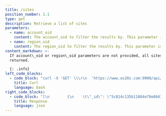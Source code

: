 ```yaml
---
title: /sites
position_number: 1.1
type: get
description: Retrieve a list of sites
parameters:
  - name: account_oid
    content: The account_oid to filter the results by. This parameter is optional.
  - name: region_oid
    content: The region_oid to filter the results by. This parameter is optional.
content_markdown: >-
  If account\_oid or region\_oid parameters are not provided, all sites will be
  returned.

  {: .info}
left_code_blocks:
  - code_block: "curl -X 'GET' \\\r\n  'https://www.as20z.com:9900/api/v1.0/sites?account_oid=YOUR_ACCOUNT_OID' \\\r\n  -H 'accept: application/json' \\\r\n  -H 'Authorization: Bearer YOUR_JWT_TOKEN'"
    title: Curl
    language: bash
right_code_blocks:
  - code_block: "[\n        {\n    \t\"_id\": \"5c814c135b11884e70e8643c\",\n    \t\"site_location\": \"Example Address 1\",\n    \t\"site_name\": \"Example Name 1\"\n        },\n        {\n    \t\"_id\": \"5c814c135b54584e70e8643c\",\n    \t\"site_location\": \"Example Address 2\",\n    \t\"site_name\": \"Example Name 2\"\n        },\n        ...\n\n]"
    title: Response
    language: json
---
```

